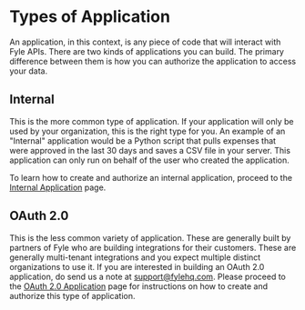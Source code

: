 # Types of Application

An application, in this context, is any piece of code that will interact with Fyle APIs. There are two kinds of applications you can build. The primary difference between them is how you can authorize the application to access your data.

## Internal

This is the more common type of application. If your application will only be used by your organization, this is the right type for you. An example of an "Internal" application would be a Python script that pulls expenses that were approved in the last 30 days and saves a CSV file in your server. This application can only run on behalf of the user who created the application.

To learn how to create and authorize an internal application, proceed to the [Internal Application](./internal-application.md) page.


## OAuth 2.0

This is the less common variety of application. These are generally built by partners of Fyle who are building integrations for their customers. These are generally multi-tenant integrations and you expect multiple distinct organizations to use it. If you are interested in building an OAuth 2.0 application, do send us a note at support@fylehq.com. Please proceed to the [OAuth 2.0 Application](./oauth2-application.md) page for instructions on how to create and authorize this type of application.

